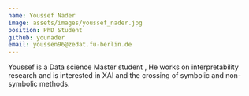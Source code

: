```yaml
---
name: Youssef Nader
image: assets/images/youssef_nader.jpg
position: PhD Student
github: younader
email: youssen96@zedat.fu-berlin.de
---
```


Youssef is a Data science Master student , He works on interpretability research and is interested in XAI and the crossing of symbolic and non-symbolic methods. 